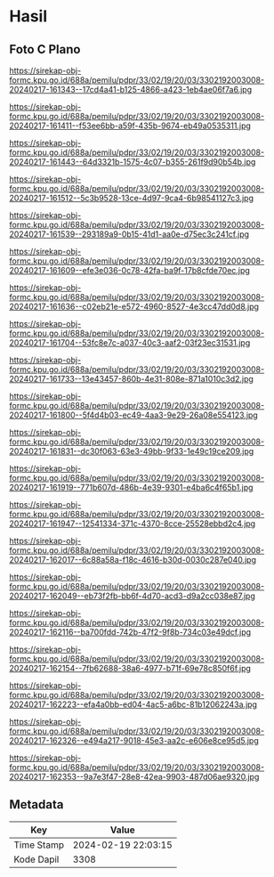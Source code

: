 # Hasil

## Foto C Plano

https://sirekap-obj-formc.kpu.go.id/688a/pemilu/pdpr/33/02/19/20/03/3302192003008-20240217-161343--17cd4a41-b125-4866-a423-1eb4ae06f7a6.jpg

https://sirekap-obj-formc.kpu.go.id/688a/pemilu/pdpr/33/02/19/20/03/3302192003008-20240217-161411--f53ee6bb-a59f-435b-9674-eb49a0535311.jpg

https://sirekap-obj-formc.kpu.go.id/688a/pemilu/pdpr/33/02/19/20/03/3302192003008-20240217-161443--64d3321b-1575-4c07-b355-261f9d90b54b.jpg

https://sirekap-obj-formc.kpu.go.id/688a/pemilu/pdpr/33/02/19/20/03/3302192003008-20240217-161512--5c3b9528-13ce-4d97-9ca4-6b98541127c3.jpg

https://sirekap-obj-formc.kpu.go.id/688a/pemilu/pdpr/33/02/19/20/03/3302192003008-20240217-161539--293189a9-0b15-41d1-aa0e-d75ec3c241cf.jpg

https://sirekap-obj-formc.kpu.go.id/688a/pemilu/pdpr/33/02/19/20/03/3302192003008-20240217-161609--efe3e036-0c78-42fa-ba9f-17b8cfde70ec.jpg

https://sirekap-obj-formc.kpu.go.id/688a/pemilu/pdpr/33/02/19/20/03/3302192003008-20240217-161636--c02eb21e-e572-4960-8527-4e3cc47dd0d8.jpg

https://sirekap-obj-formc.kpu.go.id/688a/pemilu/pdpr/33/02/19/20/03/3302192003008-20240217-161704--53fc8e7c-a037-40c3-aaf2-03f23ec31531.jpg

https://sirekap-obj-formc.kpu.go.id/688a/pemilu/pdpr/33/02/19/20/03/3302192003008-20240217-161733--13e43457-860b-4e31-808e-871a1010c3d2.jpg

https://sirekap-obj-formc.kpu.go.id/688a/pemilu/pdpr/33/02/19/20/03/3302192003008-20240217-161800--5f4d4b03-ec49-4aa3-9e29-26a08e554123.jpg

https://sirekap-obj-formc.kpu.go.id/688a/pemilu/pdpr/33/02/19/20/03/3302192003008-20240217-161831--dc30f063-63e3-49bb-9f33-1e49c19ce209.jpg

https://sirekap-obj-formc.kpu.go.id/688a/pemilu/pdpr/33/02/19/20/03/3302192003008-20240217-161919--771b607d-486b-4e39-9301-e4ba6c4f65b1.jpg

https://sirekap-obj-formc.kpu.go.id/688a/pemilu/pdpr/33/02/19/20/03/3302192003008-20240217-161947--12541334-371c-4370-8cce-25528ebbd2c4.jpg

https://sirekap-obj-formc.kpu.go.id/688a/pemilu/pdpr/33/02/19/20/03/3302192003008-20240217-162017--6c88a58a-f18c-4616-b30d-0030c287e040.jpg

https://sirekap-obj-formc.kpu.go.id/688a/pemilu/pdpr/33/02/19/20/03/3302192003008-20240217-162049--eb73f2fb-bb6f-4d70-acd3-d9a2cc038e87.jpg

https://sirekap-obj-formc.kpu.go.id/688a/pemilu/pdpr/33/02/19/20/03/3302192003008-20240217-162116--ba700fdd-742b-47f2-9f8b-734c03e49dcf.jpg

https://sirekap-obj-formc.kpu.go.id/688a/pemilu/pdpr/33/02/19/20/03/3302192003008-20240217-162154--7fb62688-38a6-4977-b71f-69e78c850f6f.jpg

https://sirekap-obj-formc.kpu.go.id/688a/pemilu/pdpr/33/02/19/20/03/3302192003008-20240217-162223--efa4a0bb-ed04-4ac5-a6bc-81b12062243a.jpg

https://sirekap-obj-formc.kpu.go.id/688a/pemilu/pdpr/33/02/19/20/03/3302192003008-20240217-162326--e494a217-9018-45e3-aa2c-e606e8ce95d5.jpg

https://sirekap-obj-formc.kpu.go.id/688a/pemilu/pdpr/33/02/19/20/03/3302192003008-20240217-162353--9a7e3f47-28e8-42ea-9903-487d06ae9320.jpg


## Metadata

| Key        | Value               |
| ---------- | ------------------- |
| Time Stamp | 2024-02-19 22:03:15 |
| Kode Dapil | 3308                |




